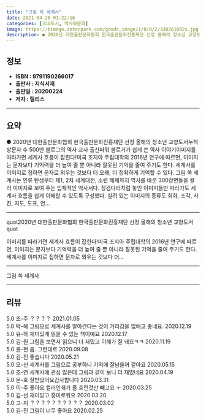```yaml
---
title: "그림 쏙 세계사"
date: 2021-04-26 01:22:16
categories: [국내도서, 역사와문화]
image: https://bimage.interpark.com/goods_image/1/0/9/2/330261092s.jpg
description: ● 2020년 대한출판문화협회 한국출판문화진흥재단 선정 올해의 청소년 교양도서누적 방문자 수 500만 블로그의 역사 교사 출신파워 블로거가 쉽게 쓴 역사 이야기이미지를 따라가면 세계사 흐름이 잡힌다!미국 조지아 주립대학의 2016년 연구에 따르면, 이미지는 문자보다 기억력을 더 높여
---
```


## **정보**

- **ISBN : 9791190266017**
- **출판사 : 지식서재**
- **출판일 : 20200224**
- **저자 : 릴리스**

------



## **요약**

●  2020년 대한출판문화협회 한국출판문화진흥재단 선정 올해의 청소년 교양도서누적 방문자 수 500만 블로그의 역사 교사 출신파워 블로거가 쉽게 쓴 역사 이야기이미지를 따라가면 세계사 흐름이 잡힌다!미국 조지아 주립대학의 2016년 연구에 따르면, 이미지는 문자보다 기억력을 더 높여 줄 뿐 아니라 잘못된 기억을 줄여 주기도 한다. 세계사를 이미지로 접하면 문자로 외우는 것보다 더 오래, 더 정확하게 기억할 수 있다. 그림 쏙 세계사는 인류 탄생부터 제1, 2차 세계대전, 소련 해체까지 역사를 바꾼 300장면들을 컬러 이미지로 보여 주는 입체적인 역사서다. 징검다리처럼 놓인 이미지들만 따라가도 세계사 흐름을 쉽게 이해할 수 있도록 구성했다. 실려 있는 이미지의 종류도 회화, 조각, 사진, 지도, 도표, 연...

------

quot2020년 대한출판문화협회 한국출판문화진흥재단 선정 올해의 청소년 교양도서quot

이미지를 따라가면 세계사 흐름이 잡힌다!미국 조지아 주립대학의 2016년 연구에 따르면, 이미지는 문자보다 기억력을 더 높여 줄 뿐 아니라 잘못된 기억을 줄여 주기도 한다. 세계사를 이미지로 접하면 문자로 외우는 것보다 더... 

------


그림 쏙 세계사 

------


## **리뷰** 

5.0 조-주 ？？？？ 2021.01.05 <br/>5.0 박-혜 그림으로 세계사를 알아간다는 것이 거리감을 없애고 좋네요. 2020.12.19 <br/>5.0 유-하 재미있게 읽을 수 있는 책이예요 2020.12.17 <br/>5.0 김-원 그림을 보면서 읽으니 더 재밌고 이해가 잘 돼요ㅋㅋ 2020.11.19 <br/>5.0 윤-현 음. 그런대로 2020.09.08 <br/>5.0 김-진 좋습니다 2020.05.21 <br/>5.0 오-선 세계사를 그림으로 공부하니 기억에 잘남을꺼 같아요 2020.05.15 <br/>5.0 조-연 세계사에 관심 많은데 그림과 같이 보니 더 재밌네요 2020.04.19 <br/>5.0 문-호 잘받았어요감사합니다 2020.03.31 <br/>5.0 이-주 좋아요 컬러인쇄가 좀 흐린것만 빼고요 ㅜ 2020.03.25 <br/>5.0 김-선 재미있고 흥미로워요 2020.03.20 <br/>5.0 고-지 ？？？？？？？？？？ 2020.03.02 <br/>5.0 김-진 그림이 너무 좋아요 2020.02.25 <br/>
